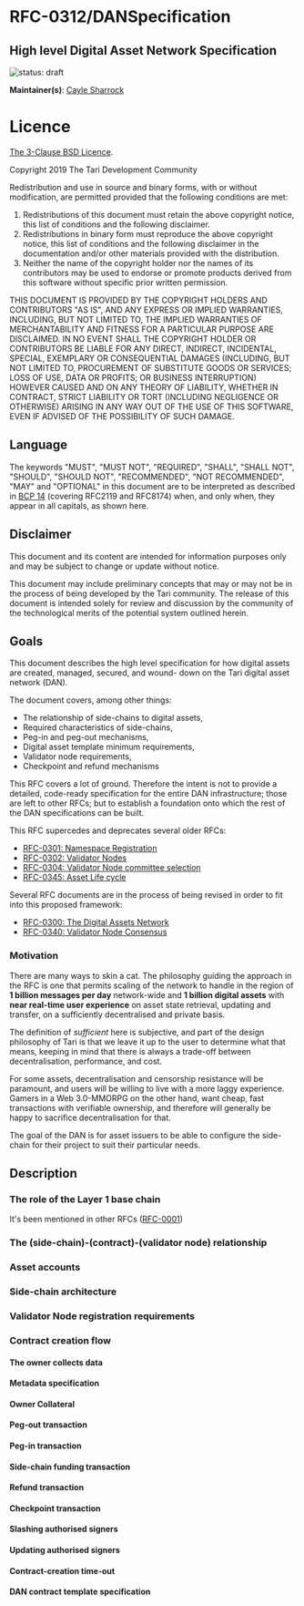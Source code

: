 # RFC-0312/DANSpecification

## High level Digital Asset Network Specification

![status: draft](theme/images/status-draft.svg)

**Maintainer(s)**: [Cayle Sharrock](https://github.com/CjS77)

# Licence

[The 3-Clause BSD Licence](https://opensource.org/licenses/BSD-3-Clause).

Copyright 2019 The Tari Development Community

Redistribution and use in source and binary forms, with or without modification, are permitted provided that the
following conditions are met:

1. Redistributions of this document must retain the above copyright notice, this list of conditions and the following
   disclaimer.
2. Redistributions in binary form must reproduce the above copyright notice, this list of conditions and the following
   disclaimer in the documentation and/or other materials provided with the distribution.
3. Neither the name of the copyright holder nor the names of its contributors may be used to endorse or promote products
   derived from this software without specific prior written permission.

THIS DOCUMENT IS PROVIDED BY THE COPYRIGHT HOLDERS AND CONTRIBUTORS "AS IS", AND ANY EXPRESS OR IMPLIED WARRANTIES,
INCLUDING, BUT NOT LIMITED TO, THE IMPLIED WARRANTIES OF MERCHANTABILITY AND FITNESS FOR A PARTICULAR PURPOSE ARE
DISCLAIMED. IN NO EVENT SHALL THE COPYRIGHT HOLDER OR CONTRIBUTORS BE LIABLE FOR ANY DIRECT, INDIRECT, INCIDENTAL,
SPECIAL, EXEMPLARY OR CONSEQUENTIAL DAMAGES (INCLUDING, BUT NOT LIMITED TO, PROCUREMENT OF SUBSTITUTE GOODS OR
SERVICES; LOSS OF USE, DATA OR PROFITS; OR BUSINESS INTERRUPTION) HOWEVER CAUSED AND ON ANY THEORY OF LIABILITY,
WHETHER IN CONTRACT, STRICT LIABILITY OR TORT (INCLUDING NEGLIGENCE OR OTHERWISE) ARISING IN ANY WAY OUT OF THE USE OF
THIS SOFTWARE, EVEN IF ADVISED OF THE POSSIBILITY OF SUCH DAMAGE.

## Language

The keywords "MUST", "MUST NOT", "REQUIRED", "SHALL", "SHALL NOT", "SHOULD", "SHOULD NOT", "RECOMMENDED",
"NOT RECOMMENDED", "MAY" and "OPTIONAL" in this document are to be interpreted as described in
[BCP 14](https://tools.ietf.org/html/bcp14) (covering RFC2119 and RFC8174) when, and only when, they appear in all capitals, as
shown here.

## Disclaimer

This document and its content are intended for information purposes only and may be subject to change or update
without notice.

This document may include preliminary concepts that may or may not be in the process of being developed by the Tari
community. The release of this document is intended solely for review and discussion by the community of the
technological merits of the potential system outlined herein.

## Goals

This document describes the high level specification for how digital assets are created, managed, secured, and wound-
down on the Tari digital asset network (DAN).

The document covers, among other things:

* The relationship of side-chains to digital assets,
* Required characteristics of side-chains,
* Peg-in and peg-out mechanisms,
* Digital asset template minimum requirements,
* Validator node requirements,
* Checkpoint and refund mechanisms

This RFC covers a lot of ground. Therefore the intent is not to provide a detailed, code-ready specification for the
entire DAN infrastructure; those are left to other RFCs; but to establish a foundation onto which the rest of the DAN
specifications can be built.

This RFC supercedes and deprecates several older RFCs:
  - [RFC-0301: Namespace Registration](RFCD-0301_NamespaceRegistration.md)
  - [RFC-0302: Validator Nodes](RFC-0302_ValidatorNodes.md)
  - [RFC-0304: Validator Node committee selection](RFC-0304_VNCommittees.md)
  - [RFC-0345: Asset Life cycle](RFC-0345_AssetLifeCycle.md)

Several RFC documents are in the process of being revised in order to fit into this proposed framework:

* [RFC-0300: The Digital Assets Network](RFC-0300_DAN.md)
* [RFC-0340: Validator Node Consensus](RFC-0340_VNConsensusOverview.md)

### Motivation
There are many ways to skin a cat.
The philosophy guiding the approach in the RFC is one that permits
scaling of the network to handle in the region of **1 billion messages per day** network-wide and
**1 billion digital assets**
with **near real-time user experience** on asset state retrieval, updating and transfer,
on a sufficiently decentralised and private basis.

The definition of _sufficient_ here is subjective, and part of the design philosophy of Tari is that we leave it up to the
user to determine what that means, keeping in mind that there is always a trade-off between decentralisation, performance,
and cost.

For some assets, decentralisation and censorship resistance will be paramount, and users will be willing to live with a
more laggy experience. Gamers in a Web 3.0-MMORPG on the other hand, want cheap, fast transactions with verifiable ownership, and
therefore will generally be happy to sacrifice decentralisation for that.

The goal of the DAN is for asset issuers to be able to configure the side-chain for their project to suit their particular
needs.

## Description

### The role of the Layer 1 base chain

It's been mentioned in other RFCs ([RFC-0001])

### The (side-chain)-(contract)-(validator node) relationship

### Asset accounts

### Side-chain architecture

### Validator Node registration requirements

### Contract creation flow

#### The owner collects data

#### Metadata specification

#### Owner Collateral

#### Peg-out transaction

#### Peg-in transaction

#### Side-chain funding transaction

#### Refund transaction

#### Checkpoint transaction

#### Slashing authorised signers

#### Updating authorised signers

#### Contract-creation time-out

#### DAN contract template specification

[RFC-0001]: RFC-0001_overview.md